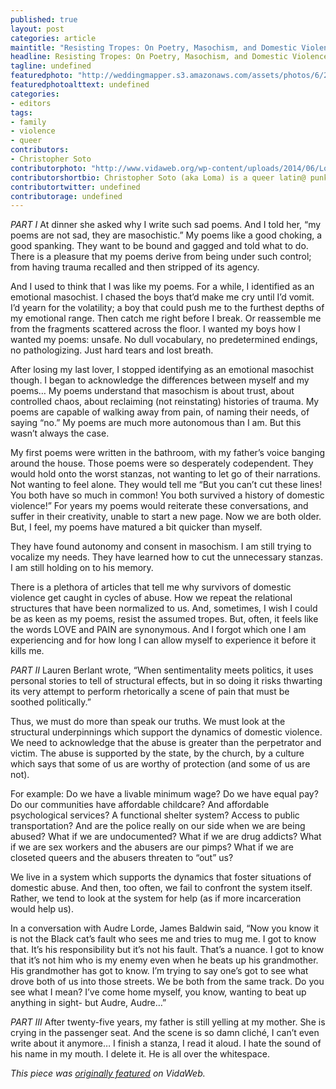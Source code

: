 ```yaml
---
published: true
layout: post
categories: article
maintitle: "Resisting Tropes: On Poetry, Masochism, and Domestic Violence - {Young}ist"
headline: Resisting Tropes: On Poetry, Masochism, and Domestic Violence
tagline: undefined
featuredphoto: "http://weddingmapper.s3.amazonaws.com/assets/photos/6/29/154033_l.jpg"
featuredphotoalttext: undefined
categories: 
- editors
tags:
- family
- violence
- queer
contributors:
- Christopher Soto
contributorphoto: "http://www.vidaweb.org/wp-content/uploads/2014/06/LomaPic.jpg"
contributorshortbio: Christopher Soto (aka Loma) is a queer latin@ punk poet who is concerned with dismantling patriarchy and white supremacy. They are currently curating Nepantla, an e-journal dedicated to queer poets of color, in collaboration with The Lambda Literary Foundation. 
contributortwitter: undefined
contributorage: undefined
---
```


*_PART I_*
At dinner she asked why I write such sad poems. And I told her, “my poems are not sad, they are masochistic.” My poems like a good choking, a good spanking. They want to be bound and gagged and told what to do. There is a pleasure that my poems derive from being under such control; from having trauma recalled and then stripped of its agency.

And I used to think that I was like my poems. For a while, I identified as an emotional masochist. I chased the boys that’d make me cry until I’d vomit. I’d yearn for the volatility; a boy that could push me to the furthest depths of my emotional range. Then catch me right before I break. Or reassemble me from the fragments scattered across the floor. I wanted my boys how I wanted my poems: unsafe. No dull vocabulary, no predetermined endings, no pathologizing. Just hard tears and lost breath.

After losing my last lover, I stopped identifying as an emotional masochist though. I began to acknowledge the differences between myself and my poems… My poems understand that masochism is about trust, about controlled chaos, about reclaiming (not reinstating) histories of trauma. My poems are capable of walking away from pain, of naming their needs, of saying “no.” My poems are much more autonomous than I am. But this wasn’t always the case.

My first poems were written in the bathroom, with my father’s voice banging around the house. Those poems were so desperately codependent. They would hold onto the worst stanzas, not wanting to let go of their narrations. Not wanting to feel alone. They would tell me “But you can’t cut these lines! You both have so much in common! You both survived a history of domestic violence!” For years my poems would reiterate these conversations, and suffer in their creativity, unable to start a new page. Now we are both older. But, I feel, my poems have matured a bit quicker than myself.

They have found autonomy and consent in masochism. I am still trying to vocalize my needs. They have learned how to cut the unnecessary stanzas. I am still holding on to his memory.

There is a plethora of articles that tell me why survivors of domestic violence get caught in cycles of abuse. How we repeat the relational structures that have been normalized to us. And, sometimes, I wish I could be as keen as my poems, resist the assumed tropes. But, often, it feels like the words LOVE and PAIN are synonymous. And I forgot which one I am experiencing and for how long I can allow myself to experience it before it kills me.

*_PART II_*
Lauren Berlant wrote, “When sentimentality meets politics, it uses personal stories to tell of structural effects, but in so doing it risks thwarting its very attempt to perform rhetorically a scene of pain that must be soothed politically.”

Thus, we must do more than speak our truths. We must look at the structural underpinnings which support the dynamics of domestic violence. We need to acknowledge that the abuse is greater than the perpetrator and victim. The abuse is supported by the state, by the church, by a culture which says that some of us are worthy of protection (and some of us are not).

For example: Do we have a livable minimum wage? Do we have equal pay? Do our communities have affordable childcare? And affordable psychological services? A functional shelter system? Access to public transportation? And are the police really on our side when we are being abused? What if we are undocumented? What if we are drug addicts? What if we are sex workers and the abusers are our pimps? What if we are closeted queers and the abusers threaten to “out” us?

We live in a system which supports the dynamics that foster situations of domestic abuse. And then, too often, we fail to confront the system itself. Rather, we tend to look at the system for help (as if more incarceration would help us).

In a conversation with Audre Lorde, James Baldwin said, “Now you know it is not the Black cat’s fault who sees me and tries to mug me. I got to know that. It’s his responsibility but it’s not his fault. That’s a nuance. I got to know that it’s not him who is my enemy even when he beats up his grandmother. His grandmother has got to know. I’m trying to say one’s got to see what drove both of us into those streets. We be both from the same track. Do you see what I mean? I’ve come home myself, you know, wanting to beat up anything in sight- but Audre, Audre…”

*_PART III_*
After twenty-five years, my father is still yelling at my mother. She is crying in the passenger seat. And the scene is so damn cliché, I can’t even write about it anymore… I finish a stanza, I read it aloud. I hate the sound of his name in my mouth. I delete it. He is all over the whitespace.

_This piece was [originally featured](http://www.vidaweb.org/resisting-tropes-on-poetry-masochism-domestic-violence/) on VidaWeb._

